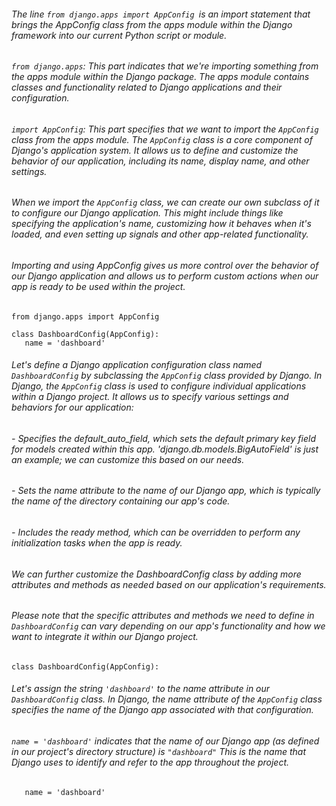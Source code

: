 ###### The line `from django.apps import AppConfig `is an import statement that brings the AppConfig class from the apps module within the Django framework into our current Python script or module. 

###### `from django.apps`: This part indicates that we're importing something from the apps module within the Django package. The apps module contains classes and functionality related to Django applications and their configuration.

###### `import AppConfig`: This part specifies that we want to import the `AppConfig` class from the apps module. The `AppConfig` class is a core component of Django's application system. It allows us to define and customize the behavior of our application, including its name, display name, and other settings.

###### When we import the `AppConfig` class, we can create our own subclass of it to configure our Django application. This might include things like specifying the application's name, customizing how it behaves when it's loaded, and even setting up signals and other app-related functionality.

###### Importing and using AppConfig gives us more control over the behavior of our Django application and allows us to perform custom actions when our app is ready to be used within the project.

 ```python3
from django.apps import AppConfig
 ```

 ```python3
class DashboardConfig(AppConfig):
    name = 'dashboard'
 ```

###### Let's define a Django application configuration class named `DashboardConfig` by subclassing the `AppConfig` class provided by Django. In Django, the `AppConfig` class is used to configure individual applications within a Django project. It allows us to specify various settings and behaviors for our application:

###### - Specifies the default_auto_field, which sets the default primary key field for models created within this app. 'django.db.models.BigAutoField' is just an example; we can customize this based on our needs.
###### - Sets the name attribute to the name of our Django app, which is typically the name of the directory containing our app's code.
###### - Includes the ready method, which can be overridden to perform any initialization tasks when the app is ready.

###### We can further customize the DashboardConfig class by adding more attributes and methods as needed based on our application's requirements.
###### Please note that the specific attributes and methods we need to define in `DashboardConfig` can vary depending on our app's functionality and how we want to integrate it within our Django project.

 ```python3
class DashboardConfig(AppConfig):
 ```

###### Let's assign the string `'dashboard'` to the name attribute in our `DashboardConfig` class. In Django, the name attribute of the `AppConfig` class specifies the name of the Django app associated with that configuration.

###### `name = 'dashboard'` indicates that the name of our Django app (as defined in our project's directory structure) is `"dashboard"` This is the name that Django uses to identify and refer to the app throughout the project.

 ```python3
    name = 'dashboard'
 ```
